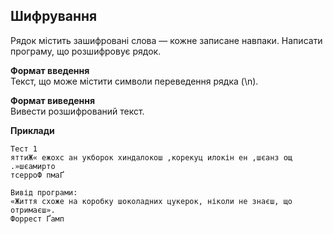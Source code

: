 ## Шифрування
Рядок містить зашифровані слова — кожне записане навпаки. Написати програму, що 
розшифровує рядок.

**Формат введення**  
Текст, що може містити символи переведення рядка (\n).

**Формат виведення**  
Вивести розшифрований текст.  

**Приклади**  
```
Тест 1
яттиЖ« ежохс ан укборок хиндалокош ,корекуц илокін ен ,шєанз ощ .»шєамирто
тсерроФ пмаҐ

Вивід програми:
«Життя схоже на коробку шоколадних цукерок, ніколи не знаєш, що отримаєш».
Форрест Ґамп
```
